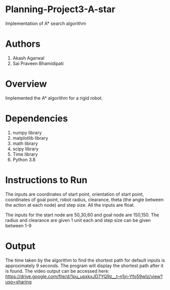 # Planning-Project3-A-star
Implementation of A* search algorithm

# Authors

1. Akash Agarwal
2. Sai Praveen Bhamidipati

# Overview

Implemented the A* algorithm for a rigid robot.

# Dependencies

1. numpy library
2. matplotlib library
3. math library
4. scipy library
5. Time library
5. Python 3.8

# Instructions to Run
The inputs are coordinates of start point, orientation of start point, coordinates of goal point, robot radius, clearance, theta (the angle between the action at each node) and step size. All the inputs are float.

The inputs for the start node are 50,30,60 and goal node are 150,150. The radius and clearance are given 1 unit each and step size can be given between 1-9

# Output
The time taken by the algorithm to find the shortest path for default inputs is approximately 9 seconds. The program will display the shortest path after it is found.
The video output can be accessed here:
https://drive.google.com/file/d/1pu_upxkxJD7YQ9z__t-n1jn-Yfo59wIz/view?usp=sharing
